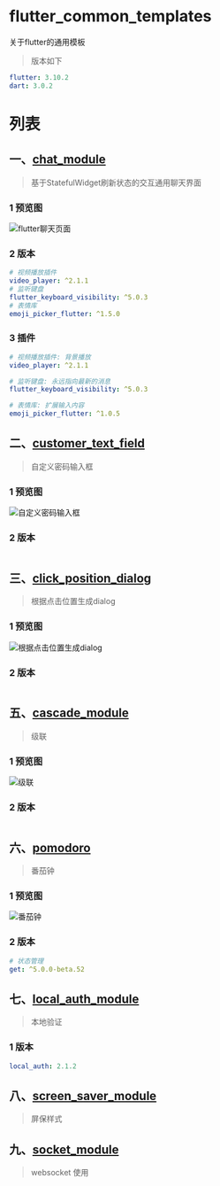 # flutter_common_templates

关于flutter的通用模板

> 版本如下

```yaml
flutter: 3.10.2
dart: 3.0.2
```

# 列表

## 一、[chat_module](https://github.com/jingluoguo/flutter_common_templates/tree/main/lib/chat_module)
> 基于StatefulWidget刷新状态的交互通用聊天界面

### 1 预览图

![flutter聊天页面](preview/flutter聊天页面.gif)

### 2 版本

```yaml
# 视频播放插件
video_player: ^2.1.1
# 监听键盘
flutter_keyboard_visibility: ^5.0.3
# 表情库
emoji_picker_flutter: ^1.5.0
```

### 3 插件

```yaml
# 视频播放插件: 背景播放
video_player: ^2.1.1

# 监听键盘: 永远指向最新的消息
flutter_keyboard_visibility: ^5.0.3

# 表情库: 扩展输入内容
emoji_picker_flutter: ^1.0.5
```

## 二、[customer_text_field](https://github.com/jingluoguo/flutter_common_templates/tree/main/lib/customer_text_field)
> 自定义密码输入框

### 1 预览图

![自定义密码输入框](preview/自定义密码输入框.png)

### 2 版本

```yaml
```

## 三、[click_position_dialog](https://github.com/jingluoguo/flutter_common_templates/tree/main/lib/click_position_dialog)
> 根据点击位置生成dialog

### 1 预览图

![根据点击位置生成dialog](preview/根据点击位置生成dialog.png)

### 2 版本

```yaml
```

## 五、[cascade_module](https://github.com/jingluoguo/flutter_common_templates/tree/main/lib/cascade_module)
> 级联

### 1 预览图

![级联](preview/级联.png)

### 2 版本

```yaml
```

## 六、[pomodoro](https://github.com/jingluoguo/flutter_common_templates/tree/main/lib/pomodoro_module)
> 番茄钟

### 1 预览图

![番茄钟](preview/番茄钟.gif)

### 2 版本

```yaml
# 状态管理
get: ^5.0.0-beta.52
```

## 七、[local_auth_module](https://github.com/jingluoguo/flutter_common_templates/tree/main/lib/local_auth_module)
> 本地验证

### 1 版本

```yaml
local_auth: 2.1.2
```

## 八、[screen_saver_module](https://github.com/jingluoguo/flutter_common_templates/tree/main/lib/screen_saver_module)
> 屏保样式

## 九、[socket_module](https://github.com/jingluoguo/flutter_common_templates/tree/main/lib/socket_module)
> websocket 使用